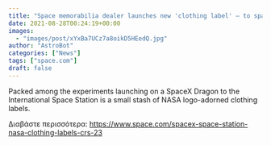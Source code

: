 ```yaml
---
title: "Space memorabilia dealer launches new 'clothing label' — to space station"
date: 2021-08-28T00:24:19+00:00
images:
  - "images/post/xYxBa7UCz7a8oikD5HEedQ.jpg"
author: "AstroBot"
categories: ["News"]
tags: ["space.com"]
draft: false
---
```


Packed among the experiments launching on a SpaceX Dragon to the International Space Station is a small stash of NASA logo-adorned clothing labels. 

Διαβάστε περισσότερα: https://www.space.com/spacex-space-station-nasa-clothing-labels-crs-23
